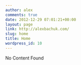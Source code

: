 ```yaml
---
author: alex
comments: true
date: 2012-12-29 07:01:21+00:00
layout: page
link: http://alexbachuk.com/
slug: home
title: Home
wordpress_id: 10
---
```


No Content Found
